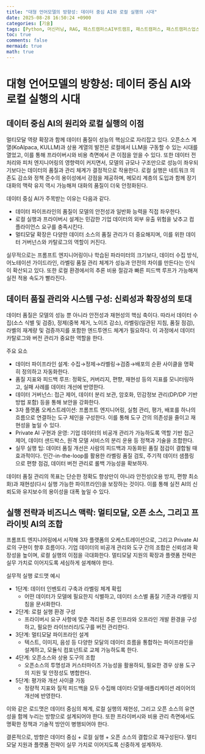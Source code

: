 ```yaml
---
title: "대형 언어모델의 방향성: 데이터 중심 AI와 로컬 실행의 시대"
date: 2025-08-28 16:50:24 +0900
categories: [기술]
tags: [Python, 머신러닝, RAG, 패스트캠퍼스AI부트캠프, 패스트캠퍼스, 패스트캠퍼스업스테이지에이아이랩, UpstageAILab, 패스트캠퍼스업스테이지부트캠프, 국비지원, AI부트캠프13기]
toc: true
comments: false
mermaid: true
math: true
---
```


# 대형 언어모델의 방향성: 데이터 중심 AI와 로컬 실행의 시대

## 데이터 중심 AI의 원리와 로컬 실행의 이점
멀티모달 역량 확장과 함께 데이터 품질이 성능의 핵심으로 자리잡고 있다. 오픈소스 계열(KoAlpaca, KULLM)과 상용 계열의 발전은 로컬에서 LLM을 구동할 수 있는 시대를 열었고, 이를 통해 프라이버시와 비용 측면에서 큰 이점을 얻을 수 있다. 또한 데이터 전처리와 피처 엔지니어링의 영향력이 커지면서, 모델의 규모나 구조만으로 성능이 좌우되기보다는 데이터의 품질과 관리 체계가 결정적으로 작용한다. 로컬 실행은 네트워크 의존도 감소와 정책 준수의 용이성에서 강점을 제공하며, 메모리 계층의 도입과 함께 장기 대화의 맥락 유지 역시 가능해져 대화의 품질이 더욱 안정화된다.

데이터 중심 AI가 주목받는 이유는 다음과 같다.
- 데이터 파이프라인의 품질이 모델의 안전성과 일반화 능력을 직접 좌우한다.
- 로컬 실행과 프라이버시 설계는 민감한 기업 데이터의 외부 유출 위험을 낮추고 컴플라이언스 요구를 충족시킨다.
- 멀티모달 확장은 다양한 데이터 소스의 품질 관리가 더 중요해지며, 이를 위한 데이터 거버넌스와 카탈로그의 역할이 커진다.

실무적으로는 프롬프트 엔지니어링이나 학습된 파라미터의 크기보다, 데이터 수집 방식, 어노테이션 가이드라인, 라벨링 품질 관리 체계가 성능과 안전의 차이를 만든다는 인식이 확산되고 있다. 또한 로컬 환경에서의 추론 비용 절감과 빠른 피드백 루프가 가능해져 실전 적용 속도가 빨라진다.

## 데이터 품질 관리와 시스템 구성: 신뢰성과 확장성의 토대
데이터 품질은 모델의 성능 뿐 아니라 안전성과 재현성의 핵심 축이다. 따라서 데이터 수집(소스 식별 및 검증), 정제(중복 제거, 노이즈 감소), 라벨링(일관된 지침, 품질 점검), 라벨의 재계량 및 검증까지를 포함한 엔드투엔드 체계가 필요하다. 이 과정에서 데이터 카탈로그와 버전 관리가 중요한 역할을 한다.

주요 요소
- 데이터 파이프라인 설계: 수집→정제→라벨링→검증→배포의 순환 사이클을 명확히 정의하고 자동화한다.
- 품질 지표와 피드백 루프: 정확도, 커버리지, 편향, 재현성 등의 지표를 모니터링하고, 실패 사례를 데이터 개선에 반영한다.
- 데이터 거버넌스: 접근 제어, 데이터 분리 보관, 암호화, 민감정보 관리(DP/DP 기반 방법 포함) 등을 통해 보안을 강화한다.
- 3자 플랫폼 오케스트레이션: 프롬프트 엔지니어링, 실험 관리, 평가, 배포를 하나의 흐름으로 연결하는 도구 체인을 구성한다. 이를 통해 도구 간의 의존성을 줄이고 재현성을 높일 수 있다.
- Private AI 구현과 운영: 기업 데이터의 비공개 관리가 가능하도록 역할 기반 접근 제어, 데이터 샌드박스, 원격 모델 서비스의 분리 운용 등 정책과 기술을 조합한다.
- 실무 실행 팁: 데이터 품질 개선은 사람의 피드백과 자동화된 품질 점검이 결합될 때 효과적이다. 인간-in-the-loop를 활용한 라벨링 품질 검토, 주기적 데이터 샘플링으로 편향 점검, 데이터 버전 관리로 롤백 가능성을 확보하자.

데이터 품질 관리의 목표는 단순한 정확도 향상만이 아니라 안전성(오용 방지, 편향 최소화)과 재현성(다시 실행 가능한 파이프라인)을 보장하는 것이다. 이를 통해 실전 AI의 신뢰도와 유지보수의 용이성을 대폭 높일 수 있다.

## 실행 전략과 비즈니스 맥락: 멀티모달, 오픈 소스, 그리고 프라이빗 AI의 조합
프롬프트 엔지니어링에서 시작해 3자 플랫폼의 오케스트레이션으로, 그리고 Private AI로의 구현이 향후 흐름이다. 기업 데이터의 비공개 관리와 도구 간의 조합은 신뢰성과 확장성을 높이며, 로컬 실행의 이점을 극대화한다. 멀티모달 지원의 확장과 플랫폼 전략은 실무 가치로 이어지도록 세심하게 설계해야 한다.

실무적 실행 로드맷 예시
- 1단계: 데이터 인벤토리 구축과 라벨링 체계 확립
  - 어떤 데이터가 모델에 필요한지 식별하고, 데이터 소스별 품질 기준과 라벨링 지침을 문서화한다.
- 2단계: 로컬 실행 환경 구성
  - 프라이버시 요구 사항에 맞춘 격리된 추론 인프라와 오프라인 개발 환경을 구성하고, 필요한 라이브러리/도구를 버전 관리한다.
- 3단계: 멀티모달 파이프라인 설계
  - 텍스트, 이미지, 음성 등 다양한 모달의 데이터 흐름을 통합하는 파이프라인을 설계하고, 모듈식 컴포넌트로 교체 가능하도록 한다.
- 4단계: 오픈소스와 상용 도구의 조합
  - 오픈소스의 투명성과 커스터마이즈 가능성을 활용하되, 필요한 경우 상용 도구의 지원 및 안정성도 병합한다.
- 5단계: 평가와 개선 사이클 가동
  - 정량적 지표와 질적 피드백을 모두 수집해 데이터·모델·애플리케이션 레이어의 개선에 반영한다.

이와 같은 로드맷은 데이터 중심의 체계, 로컬 실행의 재현성, 그리고 오픈 소스의 유연성을 함께 누리는 방향으로 설계되어야 한다. 또한 프라이버시와 비용 관리 측면에서도 명확한 정책과 기술적 방안이 병행되어야 한다.

결론적으로, 방향은 데이터 중심 + 로컬 실행 + 오픈 소스의 결합으로 재구성된다. 멀티모달 지원과 플랫폼 전략이 실무 가치로 이어지도록 신중하게 설계하자.